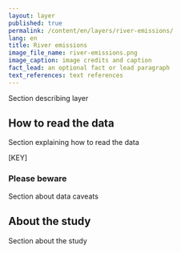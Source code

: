 ```yaml
---
layout: layer
published: true
permalink: /content/en/layers/river-emissions/
lang: en
title: River emissions
image_file_name: river-emissions.png
image_caption: image credits and caption
fact_lead: an optional fact or lead paragraph
text_references: text references
---
```


Section describing layer

## How to read the data

Section explaining how to read the data

[KEY]

### Please beware

Section about data caveats

## About the study

Section about the study
